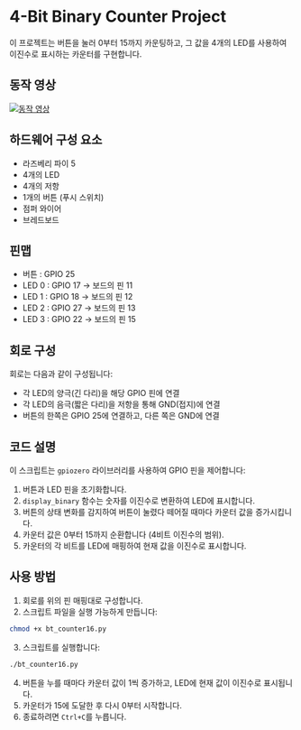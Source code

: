 # 4-Bit Binary Counter Project

이 프로젝트는 버튼을 눌러 0부터 15까지 카운팅하고, 그 값을 4개의 LED를 사용하여 이진수로 표시하는 카운터를 구현합니다.

## 동작 영상

[![동작 영상](https://img.youtube.com/vi/ezPKGvuHN3k/0.jpg)](https://www.youtube.com/watch?v=ezPKGvuHN3k)

## 하드웨어 구성 요소

- 라즈베리 파이 5
- 4개의 LED
- 4개의 저항
- 1개의 버튼 (푸시 스위치)
- 점퍼 와이어
- 브레드보드

## 핀맵

- 버튼 : GPIO 25
- LED 0 : GPIO 17 -> 보드의 핀 11
- LED 1 : GPIO 18 -> 보드의 핀 12
- LED 2 : GPIO 27 -> 보드의 핀 13
- LED 3 : GPIO 22 -> 보드의 핀 15

## 회로 구성

회로는 다음과 같이 구성됩니다:
- 각 LED의 양극(긴 다리)을 해당 GPIO 핀에 연결
- 각 LED의 음극(짧은 다리)을 저항을 통해 GND(접지)에 연결
- 버튼의 한쪽은 GPIO 25에 연결하고, 다른 쪽은 GND에 연결

## 코드 설명

이 스크립트는 `gpiozero` 라이브러리를 사용하여 GPIO 핀을 제어합니다:

1. 버튼과 LED 핀을 초기화합니다.
2. `display_binary` 함수는 숫자를 이진수로 변환하여 LED에 표시합니다.
3. 버튼의 상태 변화를 감지하여 버튼이 눌렸다 떼어질 때마다 카운터 값을 증가시킵니다.
4. 카운터 값은 0부터 15까지 순환합니다 (4비트 이진수의 범위).
5. 카운터의 각 비트를 LED에 매핑하여 현재 값을 이진수로 표시합니다.

## 사용 방법

1. 회로를 위의 핀 매핑대로 구성합니다.
2. 스크립트 파일을 실행 가능하게 만듭니다:
```bash
chmod +x bt_counter16.py
```
3. 스크립트를 실행합니다:
```bash
./bt_counter16.py
```
4. 버튼을 누를 때마다 카운터 값이 1씩 증가하고, LED에 현재 값이 이진수로 표시됩니다.
5. 카운터가 15에 도달한 후 다시 0부터 시작합니다.
6. 종료하려면 `Ctrl+C`를 누릅니다.